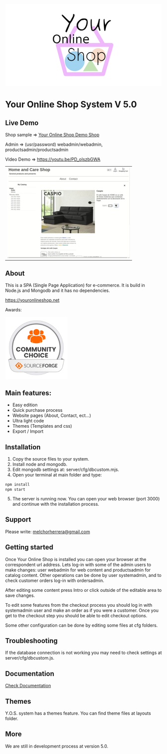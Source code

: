 ![Your Online Shop](assets/logotype.png "Your Online Shop")

# Your Online Shop System V 5.0

## Live Demo

Shop sample => [Your Online Shop Demo Shop](https://youronlineshop.net/sample/)

Admin => (usr/password) webadmin/webadmin, productsadmin/productsadmin

Video Demo => https://youtu.be/PD_olszbGWA
<table>
  <tr>
    <td>
    <a href="https://youtu.be/PD_olszbGWA"><img src="assets/youtube.webp"></a>
    </td>
  </tr>
</table>

## About

This is a SPA (Single Page Application) for e-commerce. It is build in Node.js and Mongodb and it has no dependencies.

https://youronlineshop.net

Awards:

<img src="assets/oss-community-choice-white.svg" alt="Community choice" width="200"/>

## Main features:

- Easy edition
- Quick purchase process
- Website pages (About, Contact, ect...)
- Ultra light code
- Themes (Templates and css)
- Export / Import


## Installation

1. Copy the source files to your system.
2. Install node and mongodb.
3. Edit mongodb settings at: server/cfg/dbcustom.mjs.
4. Open your terminal at main folder and type:
```
npm install 
npm start
```
5. The server is running now. You can open your web browser (port 3000) and continue with the installation process.

## Support

Please write: melchorherrera@gmail.com


## Getting started

Once Your Online Shop is installed you can open your browser at the correspondent url address. Lets log-in with some of the admin users to make changes: user webadmin for web content and productsadmin for catalog content. Other operations can be done by user systemadmin, and to check customer orders log-in with ordersadmin.

After editing some content press Intro or click outside of the editable area to save changes.

To edit some features from the checkout process you should log in with systemadmin user and make an order as if you were a customer. Once you get to the checkout step you should be able to edit checkout options.

Some other configuration can be done by editing some files at cfg folders.


## Troubleshooting

If the database connection is not working you may need to check settings at server/cfg/dbcustom.js.


## Documentation

[Check Documentation](docs/overview.md)


## Themes

Y.O.S. system has a themes feature. You can find theme files at layouts folder.


## More

We are still in development process at version 5.0.
